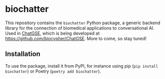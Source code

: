 # biochatter
This repository contains the `biochatter` Python package, a generic backend library for the connection of biomedical applications to conversational AI. Used in [ChatGSE](https://chat.biocypher.org), which is being developed at https://github.com/biocypher/ChatGSE. More to come, so stay tuned!

## Installation
To use the package, install it from PyPI, for instance using pip (`pip install biochatter`) or Poetry (`poetry add biochatter`).
